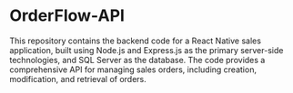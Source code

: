 # OrderFlow-API
This repository contains the backend code for a React Native sales application, built using Node.js and Express.js as the primary server-side technologies, and SQL Server as the database. The code provides a comprehensive API for managing sales orders, including creation, modification, and retrieval of orders.
